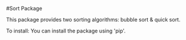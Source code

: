 #Sort Package

This package provides two sorting algorithms: bubble sort & quick sort. 

To install: 
You can install the package using 'pip'.

